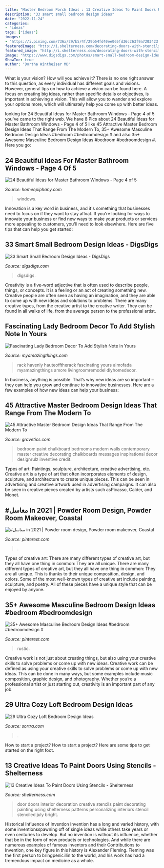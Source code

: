 ```yaml
---
title: "Master Bedroom Porch Ideas : 13 Creative Ideas To Paint Doors Using Stencils"
description: "33 smart small bedroom design ideas"
date: "2022-11-24"
categories:
- "ideas"
tags: ["ideas"]
images:
- "https://i.pinimg.com/736x/29/b5/4f/29b54fd40ee065fd36c263f9a7203423.jpg"
featuredImage: "http://i.shelterness.com/decorating-doors-with-stencils-6.jpg"
featured_image: "http://i.shelterness.com/decorating-doors-with-stencils-6.jpg"
image: "https://www.digsdigs.com/photos/smart-small-bedroom-design-ideas-22.jpg"
ShowToc: true
author: "Dortha Wintheiser MD"
---
```



What is your vision? How will you achieve it?
There is no one right answer to this question, as every individual has different goals and visions. However, general tips on how to achieve a vision can be found here. A focus on creating big ideas, rather than specific details or objectives, is important in achieving a vision. This will allow you to wander and explore your options more, which will ultimately help you come up with better ideas.

	

		
looking for 24 Beautiful Ideas for Master Bathroom Windows - Page 4 of 5 you've came to the right web. We have 8 Pics about 24 Beautiful Ideas for Master Bathroom Windows - Page 4 of 5 like 45 Attractive Master Bedroom Design Ideas That Range From The Modern To, 35+ Awesome Masculine Bedroom Design Ideas #bedroom #bedroomdesign # and also 35+ Awesome Masculine Bedroom Design Ideas #bedroom #bedroomdesign #. Here you go:
		
    
## 24 Beautiful Ideas For Master Bathroom Windows - Page 4 Of 5

<img loading=lazy src="https://homeepiphany.com/wp-content/uploads/2016/07/24-Beautiful-Ideas-for-Master-Bathroom-Windows-18.jpg" onerror="this.onerror=null;this.src='https://tse1.mm.bing.net/th?id=OIP.-ZMjIyFEuxy_9e_6AOCXsAHaLH&amp;pid=15.1';" alt="24 Beautiful Ideas for Master Bathroom Windows - Page 4 of 5">

_Source: homeepiphany.com_

>windows. 

	

Innovation is a key word in business, and it's something that businesses need to focus on if they want to stay afloat. If you're looking for ways to innovate your business or find new ways to make your products or services more appealing to customers, you'll need to look elsewhere. Here are five tips that can help you get started: 

    
## 33 Smart Small Bedroom Design Ideas - DigsDigs

<img loading=lazy src="https://www.digsdigs.com/photos/smart-small-bedroom-design-ideas-22.jpg" onerror="this.onerror=null;this.src='https://tse3.mm.bing.net/th?id=OIP.M6dH77nKvzVfQqwrfHAuDAHaJ3&amp;pid=15.1';" alt="33 Smart Small Bedroom Design Ideas - DigsDigs">

_Source: digsdigs.com_

>digsdigs. 

	

Creativity is a five-word adjective that is often used to describe people, things, or concepts. It is a feeling or an act of creating something new. Creative people are often seen as having an imagination, and they are able to come up with new ideas and solutions to problems. There are many creative types, from the creative artist to the creative writer. They can be found in all walks of life, from the average person to the professional artist.

    
## Fascinating Lady Bedroom Decor To Add Stylish Note In Yours

<img loading=lazy src="https://myamazingthings.com/wp-content/uploads/2017/08/lady-room-4.jpg" onerror="this.onerror=null;this.src='https://tse4.mm.bing.net/th?id=OIP.sFUlMaYcWf9B3vY1AzIa3gHaKO&amp;pid=15.1';" alt="Fascinating Lady Bedroom Decor To Add Stylish Note In Yours">

_Source: myamazingthings.com_

>rack havenly hauteofftherack fascinating yours almofada myamazingthings amore livingroomremodel diyhomedecor. 

	

In business, anything is possible. That’s why new ideas are so important – they can help you grow and continue to innovative businesses. Here are a few examples of how new ideas can help your business: 

    
## 45 Attractive Master Bedroom Design Ideas That Range From The Modern To

<img loading=lazy src="https://www.gravetics.com/wp-content/uploads/2017/08/Mirrored-Chalkboard.jpg" onerror="this.onerror=null;this.src='https://tse2.mm.bing.net/th?id=OIP.en_VHd-0Z9fxZX7Rt9FG4AHaLH&amp;pid=15.1';" alt="45 Attractive Master Bedroom Design Ideas That Range From The Modern To">

_Source: gravetics.com_

>bedroom paint chalkboard bedrooms modern walls contemporary master creative decorating chalkboards messages inspirational decor designrulz inventive credit. 

	

Types of art: Paintings, sculpture, architecture, creative advertising, etc.
Creative art is a type of art that often incorporates elements of design, sculpture, and architecture to create unique pieces. This can be seen in advertising and creative artwork used in advertising campaigns. It can also be seen in creative pieces created by artists such asPicasso, Calder, and Monet.

    
## #مغاسل In 2021 | Powder Room Design, Powder Room Makeover, Coastal

<img loading=lazy src="https://i.pinimg.com/736x/54/91/87/549187435bf4cb22fb048f7591e65ce6.jpg" onerror="this.onerror=null;this.src='https://tse2.mm.bing.net/th?id=OIP.b0dbrwFVjZrXuBckqOoC-wHaJP&amp;pid=15.1';" alt="#مغاسل in 2021 | Powder room design, Powder room makeover, Coastal">

_Source: pinterest.com_

>. 

	

Types of creative art: There are many different types of creative art, but they all have one thing in common: They are all unique.
There are many different types of creative art, but they all have one thing in common: They are all unique. This is thanks to their unique composition, design, and colors. Some of the most well-known types of creative art include painting, sculpture, and poetry. All of these pieces have a unique style that can be enjoyed by anyone.

    
## 35+ Awesome Masculine Bedroom Design Ideas #bedroom #bedroomdesign #

<img loading=lazy src="https://i.pinimg.com/736x/29/b5/4f/29b54fd40ee065fd36c263f9a7203423.jpg" onerror="this.onerror=null;this.src='https://tse1.mm.bing.net/th?id=OIP.k2e36AHBmrIym5tv4oucggHaKW&amp;pid=15.1';" alt="35+ Awesome Masculine Bedroom Design Ideas #bedroom #bedroomdesign #">

_Source: pinterest.com_

>rustic. 

	

Creative work is not just about creating things, but also using your creative skills to solve problems or come up with new ideas.
Creative work can be defined as using your creative skills to solve problems or come up with new ideas. This can be done in many ways, but some examples include music composition, graphic design, and photography. Whether you’re a professional artist or just starting out, creativity is an important part of any job.

    
## 29 Ultra Cozy Loft Bedroom Design Ideas

<img loading=lazy src="https://www.sortra.com/wp-content/uploads/2014/11/loft-bedroom-design01.jpg" onerror="this.onerror=null;this.src='https://tse1.mm.bing.net/th?id=OIP.0z8Z51BDcw3gdgE0lusvQAHaLi&amp;pid=15.1';" alt="29 Ultra Cozy Loft Bedroom Design Ideas">

_Source: sortra.com_

>. 

	

How to start a project?
How to start a project? Here are some tips to get started on the right foot.

    
## 13 Creative Ideas To Paint Doors Using Stencils - Shelterness

<img loading=lazy src="http://i.shelterness.com/decorating-doors-with-stencils-6.jpg" onerror="this.onerror=null;this.src='https://tse2.mm.bing.net/th?id=OIP.drVYAIkvCbb0LWTvdXAUdQAAAA&amp;pid=15.1';" alt="13 Creative Ideas To Paint Doors Using Stencils - Shelterness">

_Source: shelterness.com_

>door doors interior decoration creative stencils paint decorating painting using shelterness patterns personalizing interiors stencil stenciled july bright. 

	

Historical Influence of Invention
Invention has a long and varied history, with some inventionsspawning off of single ideas while others take years or even centuries to develop. But no invention is without its influence, whether that be in the form of new products or technologies. And while there are numerous examples of famous inventors and their Contributions to Invention, one key figure in this history is Alexander Fleming. Fleming was the first person to bringpenicillin to the world, and his work has had a tremendous impact on medicine as a whole.

